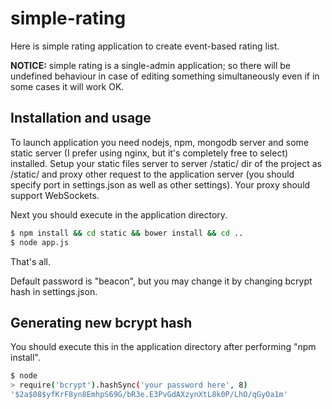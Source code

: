 # simple-rating

Here is simple rating application to create event-based rating list.

__NOTICE:__ simple rating is a single-admin application; so there will be
 undefined behaviour in case of editing something simultaneously even if in some
 cases it will work OK.

## Installation and usage

To launch application you need nodejs, npm, mongodb server and
some static server (I prefer using nginx, but it's completely free to select)
installed. Setup your static
files server to server /static/ dir of the project as /static/ and proxy other
request to the application server (you should specify port in settings.json as
well as other settings).
Your proxy should support WebSockets.

Next you should execute in the application directory.

```bash
$ npm install && cd static && bower install && cd ..
$ node app.js
```

That's all.

Default password is "beacon", but you may change it by changing bcrypt hash in
settings.json.

## Generating new bcrypt hash

You should execute this in the application directory after performing
"npm install".

```bash
$ node
> require('bcrypt').hashSync('your password here', 8)
'$2a$08$yfKrF8yn8EmhpS69G/bR3e.E3PvGdAXzynXtL8k0P/LhO/qGyOa1m'
```
